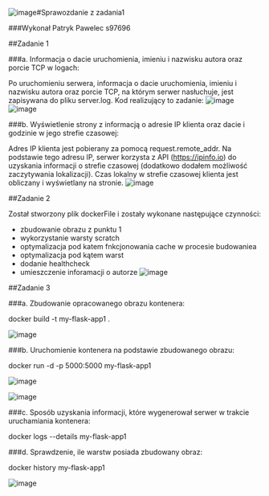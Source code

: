 ![image](https://github.com/Platynus/Zadanie1PACO/assets/56522713/f94efc54-b21d-4255-9f33-df7ad9ac09d0)#Sprawozdanie z zadania1

###Wykonał Patryk Pawelec s97696

##Zadanie 1

###a. Informacja o dacie uruchomienia, imieniu i nazwisku autora oraz porcie TCP w logach:

Po uruchomieniu serwera, informacja o dacie uruchomienia, imieniu i nazwisku autora oraz porcie TCP, na którym serwer nasłuchuje, jest zapisywana do pliku server.log.
Kod realizujący to zadanie:
![image](https://github.com/Platynus/Zadanie1PACO/assets/56522713/5a84f108-5129-4488-b13b-a01c27127ead)
![image](https://github.com/Platynus/Zadanie1PACO/assets/56522713/d504e811-eb05-422d-a102-13a8e411f00b)


###b. Wyświetlenie strony z informacją o adresie IP klienta oraz dacie i godzinie w jego strefie czasowej:

Adres IP klienta jest pobierany za pomocą request.remote_addr.
Na podstawie tego adresu IP, serwer korzysta z API (https://ipinfo.io) do uzyskania informacji o strefie czasowej (dodatkowo dodałem możliwość zaczytywania lokalizacji).
Czas lokalny w strefie czasowej klienta jest obliczany i wyświetlany na stronie.
![image](https://github.com/Platynus/Zadanie1PACO/assets/56522713/9952697a-d0d4-4771-b5d6-4fdee3ed0d81)


##Zadanie 2

Został stworzony plik dockerFile i zostały wykonane następujące czynności:
- zbudowanie obrazu z punktu 1
- wykorzystanie warsty scratch
- optymalizacja pod katem fnkcjonowania cache w procesie budowaniea
- optymalizacja pod kątem warst
- dodanie healthcheck
- umieszczenie inforamacji o autorze
![image](https://github.com/Platynus/Zadanie1PACO/assets/56522713/34c6e773-10b1-49b4-be11-bcc132b27a6a)

##Zadanie 3

###a. Zbudowanie opracowanego obrazu kontenera:

docker build -t my-flask-app1 .

![image](https://github.com/Platynus/Zadanie1PACO/assets/56522713/96f421c6-19bb-40ab-8307-64fc25f70b4e)

###b. Uruchomienie kontenera na podstawie zbudowanego obrazu:

docker run -d -p 5000:5000 my-flask-app1

![image](https://github.com/Platynus/Zadanie1PACO/assets/56522713/1745c920-26da-4d7c-9f0a-dcfabb15f4f6)

![image](https://github.com/Platynus/Zadanie1PACO/assets/56522713/b8fc02ee-c976-48c1-824d-b61359d5b663)

###c. Sposób uzyskania informacji, które wygenerował serwer w trakcie uruchamiania kontenera:

docker logs --details   my-flask-app1

###d. Sprawdzenie, ile warstw posiada zbudowany obraz:

docker history my-flask-app1

![image](https://github.com/Platynus/Zadanie1PACO/assets/56522713/b90de812-56ae-4bd1-b2fd-730f04a6903a)

